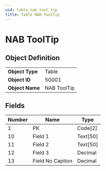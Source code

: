 ```yaml
---
uid: table_nab_tool_tip
title: Table NAB ToolTip
---
```

# NAB ToolTip

## Object Definition

<table>
<tr><td><b>Object Type</b></td><td>Table</td></tr>
<tr><td><b>Object ID</b></td><td>50001</td></tr>
<tr><td><b>Object Name</b></td><td>NAB ToolTip</td></tr>
</table>

## Fields

| Number | Name | Type |
| ---- | ------- | ----------- |
| 1 | PK | Code[2] |
| 10 | Field 1 | Text[50] |
| 11 | Field 2 | Text[50] |
| 12 | Field 3 | Decimal |
| 13 | Field No Caption | Decimal |
